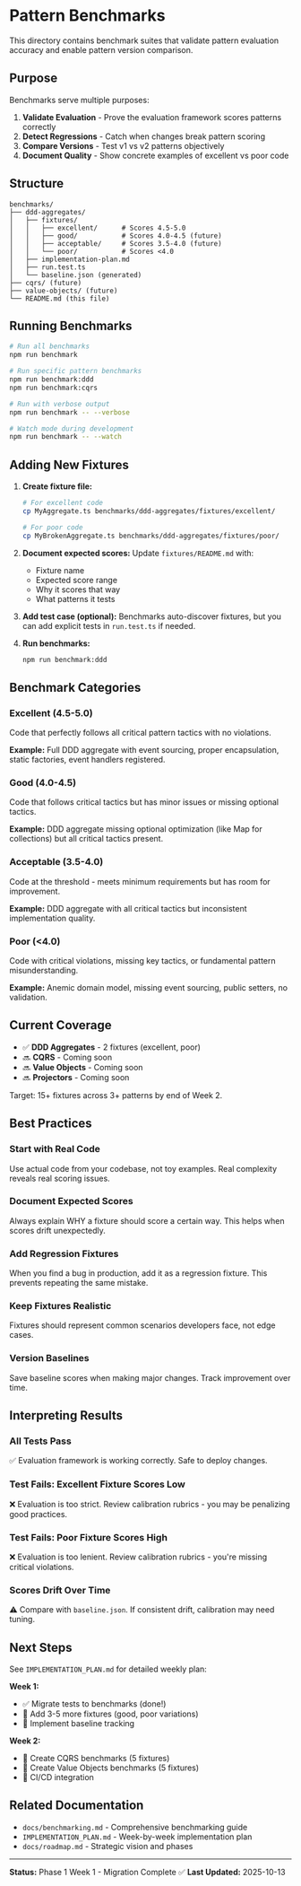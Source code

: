 # Pattern Benchmarks

This directory contains benchmark suites that validate pattern evaluation accuracy and enable pattern version comparison.

## Purpose

Benchmarks serve multiple purposes:
1. **Validate Evaluation** - Prove the evaluation framework scores patterns correctly
2. **Detect Regressions** - Catch when changes break pattern scoring
3. **Compare Versions** - Test v1 vs v2 patterns objectively
4. **Document Quality** - Show concrete examples of excellent vs poor code

## Structure

```
benchmarks/
├── ddd-aggregates/
│   ├── fixtures/
│   │   ├── excellent/      # Scores 4.5-5.0
│   │   ├── good/           # Scores 4.0-4.5 (future)
│   │   ├── acceptable/     # Scores 3.5-4.0 (future)
│   │   └── poor/           # Scores <4.0
│   ├── implementation-plan.md
│   ├── run.test.ts
│   └── baseline.json (generated)
├── cqrs/ (future)
├── value-objects/ (future)
└── README.md (this file)
```

## Running Benchmarks

```bash
# Run all benchmarks
npm run benchmark

# Run specific pattern benchmarks
npm run benchmark:ddd
npm run benchmark:cqrs

# Run with verbose output
npm run benchmark -- --verbose

# Watch mode during development
npm run benchmark -- --watch
```

## Adding New Fixtures

1. **Create fixture file:**
   ```bash
   # For excellent code
   cp MyAggregate.ts benchmarks/ddd-aggregates/fixtures/excellent/

   # For poor code
   cp MyBrokenAggregate.ts benchmarks/ddd-aggregates/fixtures/poor/
   ```

2. **Document expected scores:**
   Update `fixtures/README.md` with:
   - Fixture name
   - Expected score range
   - Why it scores that way
   - What patterns it tests

3. **Add test case (optional):**
   Benchmarks auto-discover fixtures, but you can add explicit tests in `run.test.ts` if needed.

4. **Run benchmarks:**
   ```bash
   npm run benchmark:ddd
   ```

## Benchmark Categories

### Excellent (4.5-5.0)
Code that perfectly follows all critical pattern tactics with no violations.

**Example:** Full DDD aggregate with event sourcing, proper encapsulation, static factories, event handlers registered.

### Good (4.0-4.5)
Code that follows critical tactics but has minor issues or missing optional tactics.

**Example:** DDD aggregate missing optional optimization (like Map for collections) but all critical tactics present.

### Acceptable (3.5-4.0)
Code at the threshold - meets minimum requirements but has room for improvement.

**Example:** DDD aggregate with all critical tactics but inconsistent implementation quality.

### Poor (<4.0)
Code with critical violations, missing key tactics, or fundamental pattern misunderstanding.

**Example:** Anemic domain model, missing event sourcing, public setters, no validation.

## Current Coverage

- ✅ **DDD Aggregates** - 2 fixtures (excellent, poor)
- 🔜 **CQRS** - Coming soon
- 🔜 **Value Objects** - Coming soon
- 🔜 **Projectors** - Coming soon

Target: 15+ fixtures across 3+ patterns by end of Week 2.

## Best Practices

### Start with Real Code
Use actual code from your codebase, not toy examples. Real complexity reveals real scoring issues.

### Document Expected Scores
Always explain WHY a fixture should score a certain way. This helps when scores drift unexpectedly.

### Add Regression Fixtures
When you find a bug in production, add it as a regression fixture. This prevents repeating the same mistake.

### Keep Fixtures Realistic
Fixtures should represent common scenarios developers face, not edge cases.

### Version Baselines
Save baseline scores when making major changes. Track improvement over time.

## Interpreting Results

### All Tests Pass
✅ Evaluation framework is working correctly. Safe to deploy changes.

### Test Fails: Excellent Fixture Scores Low
❌ Evaluation is too strict. Review calibration rubrics - you may be penalizing good practices.

### Test Fails: Poor Fixture Scores High
❌ Evaluation is too lenient. Review calibration rubrics - you're missing critical violations.

### Scores Drift Over Time
⚠️ Compare with `baseline.json`. If consistent drift, calibration may need tuning.

## Next Steps

See `IMPLEMENTATION_PLAN.md` for detailed weekly plan:

**Week 1:**
- ✅ Migrate tests to benchmarks (done!)
- 🔲 Add 3-5 more fixtures (good, poor variations)
- 🔲 Implement baseline tracking

**Week 2:**
- 🔲 Create CQRS benchmarks (5 fixtures)
- 🔲 Create Value Objects benchmarks (5 fixtures)
- 🔲 CI/CD integration

## Related Documentation

- `docs/benchmarking.md` - Comprehensive benchmarking guide
- `IMPLEMENTATION_PLAN.md` - Week-by-week implementation plan
- `docs/roadmap.md` - Strategic vision and phases

---

**Status:** Phase 1 Week 1 - Migration Complete ✅
**Last Updated:** 2025-10-13
